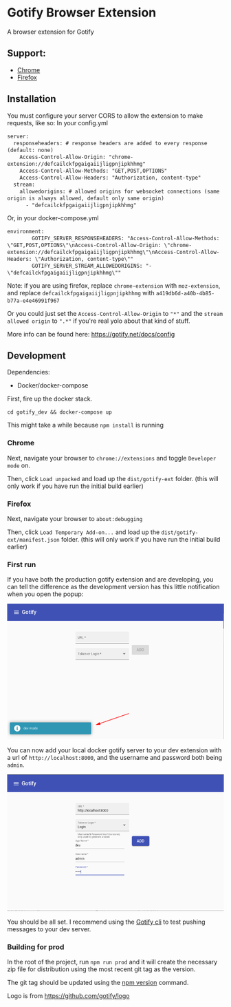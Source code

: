 # Gotify Browser Extension

A browser extension for Gotify

## Support:

- [Chrome](https://chrome.google.com/webstore/detail/gotify/defcailckfpgaigaiijligpnjipkhhmg)
- [Firefox](https://addons.mozilla.org/en-CA/firefox/addon/gotify/)

## Installation
You must configure your server CORS to allow the extension to make requests, like so:
In your config.yml
```
server:
  responseheaders: # response headers are added to every response (default: none)
    Access-Control-Allow-Origin: "chrome-extension://defcailckfpgaigaiijligpnjipkhhmg"
    Access-Control-Allow-Methods: "GET,POST,OPTIONS"
    Access-Control-Allow-Headers: "Authorization, content-type"
  stream:
    allowedorigins: # allowed origins for websocket connections (same origin is always allowed, default only same origin)
      - "defcailckfpgaigaiijligpnjipkhhmg"
```
Or, in your docker-compose.yml
```
environment:
        GOTIFY_SERVER_RESPONSEHEADERS: "Access-Control-Allow-Methods: \"GET,POST,OPTIONS\"\nAccess-Control-Allow-Origin: \"chrome-extension://defcailckfpgaigaiijligpnjipkhhmg\"\nAccess-Control-Allow-Headers: \"Authorization, content-type\""
        GOTIFY_SERVER_STREAM_ALLOWEDORIGINS: "- \"defcailckfpgaigaiijligpnjipkhhmg\""
```

Note: if you are using firefox, replace `chrome-extension` with `moz-extension`, and replace `defcailckfpgaigaiijligpnjipkhhmg` with `a419db6d-a40b-4b85-b77a-e4e46991f967`

Or you could just set the `Access-Control-Allow-Origin` to `"*"` and the `stream allowed origin` to `".*"` if you're real yolo about that kind of stuff.

More info can be found here: https://gotify.net/docs/config

## Development
Dependencies:

- Docker/docker-compose

First, fire up the docker stack.

```shell script
cd gotify_dev && docker-compose up
```

This might take a while because `npm install` is running

### Chrome
Next, navigate your browser to `chrome://extensions` and toggle `Developer mode` on.

Then, click `Load unpacked` and load up the `dist/gotify-ext` folder. (this will only work if you have run the initial build earlier)

### Firefox
Next, navigate your browser to `about:debugging`

Then, click `Load Temporary Add-on...` and load up the `dist/gotify-ext/manifest.json` folder. (this will only work if you have run the initial build earlier)

### First run
If you have both the production gotify extension and are developing, you can tell the difference as the development version has this little notification when you open the popup:

![Dev notification](images/dev_notif.png)

You can now add your local docker gotify server to your dev extension with a url of `http://localhost:8000`, and the username and password both being `admin`.

![Dev login](images/dev_login.png)

You should be all set. I recommend using the [Gotify cli](https://github.com/gotify/cli) to test pushing messages to your dev server.

### Building for prod
In the root of the project, run `npm run prod` and it will create the necessary zip file for distribution using the most recent git tag as the version.

The git tag should be updated using the [npm version](https://docs.npmjs.com/cli/version) command.

Logo is from https://github.com/gotify/logo
